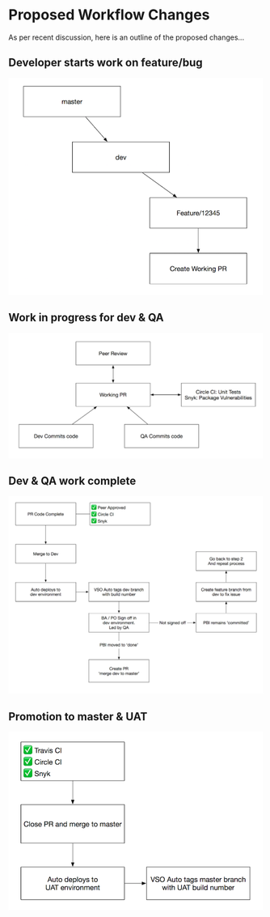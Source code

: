 # Proposed Workflow Changes

As per recent discussion, here is an outline of the proposed changes...

## Developer starts work on feature/bug

![work-starts](https://github.com/DFEAGILEDEVOPS/MTC/blob/cd3898d3cba00fd73f791341152b8a1abd8479c8/deploy/workflow/work-starts.png)

## Work in progress for dev & QA

![work-in-progress](https://github.com/DFEAGILEDEVOPS/MTC/blob/cd3898d3cba00fd73f791341152b8a1abd8479c8/deploy/workflow/work-in-progress-review.png)

## Dev & QA work complete

![dev-qa-complete](https://github.com/DFEAGILEDEVOPS/MTC/blob/a45c8dbf90136695dec669bfe30f32280af93553/deploy/workflow/dev-qa-complete.png)

## Promotion to master & UAT

![promotion-to-master](https://github.com/DFEAGILEDEVOPS/MTC/blob/cd3898d3cba00fd73f791341152b8a1abd8479c8/deploy/workflow/promotion-to-master.png)

